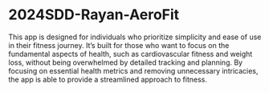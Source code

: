 # 2024SDD-Rayan-AeroFit 
This app is designed for individuals who prioritize simplicity and ease of use in their fitness journey. It’s built for those who want to focus on the fundamental aspects of health, such as cardiovascular fitness and weight loss, without being overwhelmed by detailed tracking and planning.  By focusing on essential health metrics and removing unnecessary intricacies, the app is able to provide a streamlined approach to fitness.
